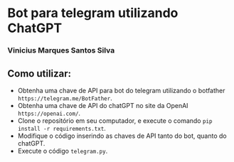 # Bot para telegram utilizando ChatGPT
### Vinicius Marques Santos Silva

## Como utilizar:
- Obtenha uma chave de API para bot do telegram utilizando o botfather `https://telegram.me/BotFather`.
- Obtenha uma chave de API do chatGPT no site da OpenAI `https://openai.com/`.
- Clone o repositório em seu computador, e execute o comando `pip install -r requirements.txt`.
- Modifique o código inserindo as chaves de API tanto do bot, quanto do chatGPT. 
- Execute o código `telegram.py`.

